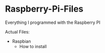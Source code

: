 # Raspberry-Pi-Files
Everything I programmed with the Raspberry PI

Actual Files:

- Raspbian
    -  How to install
